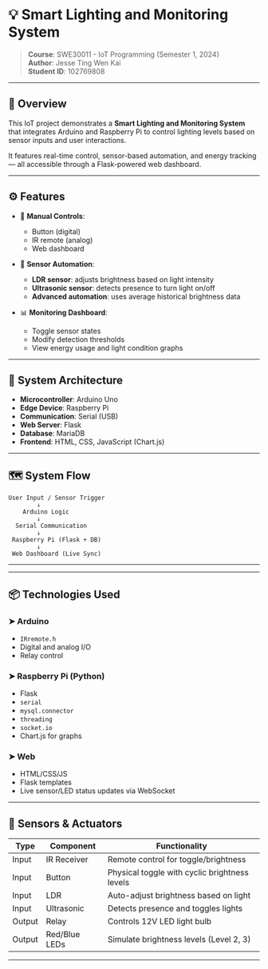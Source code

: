 # 💡 Smart Lighting and Monitoring System

> **Course**: SWE30011 - IoT Programming (Semester 1, 2024)  
> **Author**: Jesse Ting Wen Kai  
> **Student ID**: 102769808

---


## 📘 Overview

This IoT project demonstrates a **Smart Lighting and Monitoring System** that integrates Arduino and Raspberry Pi to control lighting levels based on sensor inputs and user interactions.

It features real-time control, sensor-based automation, and energy tracking — all accessible through a Flask-powered web dashboard.

---

## ⚙️ Features

- 🔘 **Manual Controls**:
  - Button (digital)
  - IR remote (analog)
  - Web dashboard

- 📡 **Sensor Automation**:
  - **LDR sensor**: adjusts brightness based on light intensity
  - **Ultrasonic sensor**: detects presence to turn light on/off
  - **Advanced automation**: uses average historical brightness data

- 📊 **Monitoring Dashboard**:
  - Toggle sensor states
  - Modify detection thresholds
  - View energy usage and light condition graphs

---

## 🧠 System Architecture

- **Microcontroller**: Arduino Uno
- **Edge Device**: Raspberry Pi
- **Communication**: Serial (USB)
- **Web Server**: Flask
- **Database**: MariaDB
- **Frontend**: HTML, CSS, JavaScript (Chart.js)


---

## 🗺️ System Flow

```
User Input / Sensor Trigger
        ↓
    Arduino Logic
        ↓
  Serial Communication
        ↓
 Raspberry Pi (Flask + DB)
        ↓
 Web Dashboard (Live Sync)
```

---



---

## 📦 Technologies Used

### ➤ Arduino
- `IRremote.h`
- Digital and analog I/O
- Relay control

### ➤ Raspberry Pi (Python)
- Flask
- `serial`
- `mysql.connector`
- `threading`
- `socket.io`
- Chart.js for graphs

### ➤ Web
- HTML/CSS/JS
- Flask templates
- Live sensor/LED status updates via WebSocket

---

## 🧪 Sensors & Actuators

| Type         | Component         | Functionality                                  |
|--------------|-------------------|-----------------------------------------------|
| Input        | IR Receiver       | Remote control for toggle/brightness          |
| Input        | Button            | Physical toggle with cyclic brightness levels |
| Input        | LDR               | Auto-adjust brightness based on light         |
| Input        | Ultrasonic        | Detects presence and toggles lights           |
| Output       | Relay             | Controls 12V LED light bulb                   |
| Output       | Red/Blue LEDs     | Simulate brightness levels (Level 2, 3)       |

---





